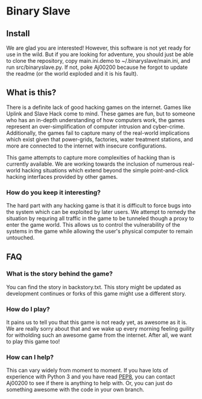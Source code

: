 Binary Slave
============

Install
-------
We are glad you are interested! However, this software is not yet ready for use in the wild. But if you are looking for adventure, you should just be able to clone the repository, copy main.ini.demo to ~/.binaryslave/main.ini, and run src/binaryslave.py. If not, poke Aj00200 because he forgot to update the readme (or the world exploded and it is his fault).

What is this?
-------------
There is a definite lack of good hacking games on the internet. Games like Uplink and Slave Hack come to mind. These games are fun, but to someone who has an in-depth understanding of how computers work, the games represent an over-simplification of computer intrusion and cyber-crime. Additionally, the games fail to capture many of the real-world implications which exist given that power-grids, factories, water treatment stations, and more are connected to the internet with insecure configurations.

This game attempts to capture more complexities of hacking than is currently available. We are working towards the inclusion of numerous real-world hacking situations which extend beyond the simple point-and-click hacking interfaces provided by other games.

### How do you keep it interesting?
The hard part with any hacking game is that it is difficult to force bugs into the system which can be exploited by later users. We attempt to remedy the situation by requring all traffic in the game to be tunneled though a proxy to enter the game world. This allows us to control the vulnerability of the systems in the game while allowing the user's physical computer to remain untouched.


FAQ
---
### What is the story behind the game?
You can find the story in backstory.txt. This story might be updated as development continues or forks of this game might use a different story.

### How do I play?
It pains us to tell you that this game is not ready yet, as awesome as it is. We are really sorry about that and we wake up every morning feeling guility for witholding such an awesome game from the internet. After all, we want to play this game too!

### How can I help?
This can vary widely from moment to moment. If you have lots of experience with Python 3 and you have read [PEP8](http://www.python.org/dev/peps/pep-0008/), you can contact Aj00200 to see if there is anything to help with. Or, you can just do something awesome with the code in your own branch.